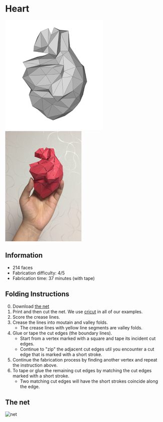# Heart

<img src="./Heart.png" height="350" alt="model"> <img src="./Heart-paper-model.jpg" height="350" alt="paper craft">

## Information

* 214 faces
* Fabrication difficulty: 4/5
* Fabrication time: 37 minutes (with tape)

## Folding Instructions

0. Download [the net](./Heart-214_cut.svg)
1. Print and then cut the net. We use [cricut](https://home.cricut.com/) in all of our examples.
2. Score the crease lines. 
3. Crease the lines into moutain and valley folds. 
   * The crease lines with yellow line segments are valley folds.
4. Glue or tape the cut edges (the boundary lines). 
   * Start from a vertex marked with a square and tape its incident cut edges. 
   * Continue to "zip" the adjacent cut edges util you encounter a cut edge that is marked with a short stroke. 
5. Continue the fabrication process by finding another vertex and repeat the instruction above.
6. To tape or glue the remaining cut edges by matching the cut edges marked with a short stroke. 
   * Two matching cut edges will have the short strokes coincide along the edge. 

## The net

<img src="https://cdn.rawgit.com/jmlien/polynet/afc41117/nets/heart/Heart-214_cut.svg" width="800" alt="net">
